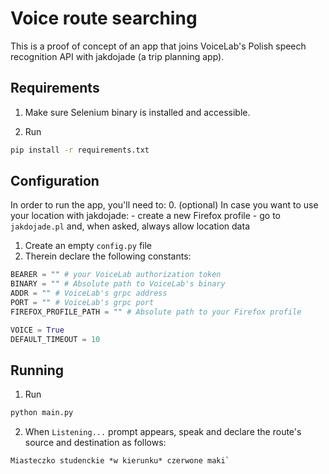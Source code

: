 # Voice route searching

This is a proof of concept of an app that joins VoiceLab's Polish speech recognition API with jakdojade (a trip planning app).

## Requirements
1. Make sure Selenium binary is installed and accessible.

2. Run
```bash
pip install -r requirements.txt
```

## Configuration

In order to run the app, you'll need to:
0. (optional) In case you want to use your location with jakdojade:
    - create a new Firefox profile
    - go to `jakdojade.pl` and, when asked, always allow location data
1. Create an empty `config.py` file
2. Therein declare the following constants:

```python
BEARER = "" # your VoiceLab authorization token
BINARY = "" # Absolute path to VoiceLab's binary
ADDR = "" # VoiceLab's grpc address
PORT = "" # VoiceLab's grpc port
FIREFOX_PROFILE_PATH = "" # Absolute path to your Firefox profile

VOICE = True
DEFAULT_TIMEOUT = 10

```

## Running

1. Run
```bash
python main.py
```
2. When `Listening...` prompt appears, speak and declare the route's source and destination as follows:
 ```
Miasteczko studenckie *w kierunku* czerwone maki`
```
 